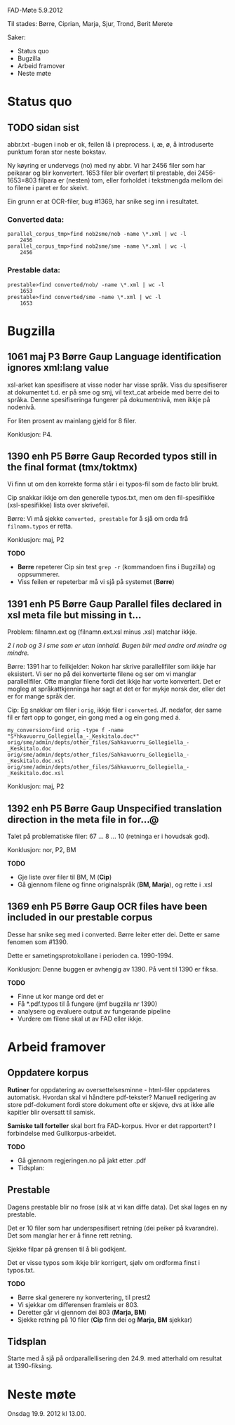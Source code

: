 FAD-Møte 5.9.2012

Til stades: Børre, Ciprian, Marja, Sjur, Trond, Berit Merete

Saker:

* Status quo
* Bugzilla
* Arbeid framover
* Neste møte

#  Status quo

##  TODO sidan sist

abbr.txt -bugen i nob er ok, feilen lå i preprocess.
i, æ, ø, å introduserte punktum foran stor neste bokstav.

Ny køyring er undervegs (no) med ny abbr. Vi har 2456 filer
som har peikarar og blir konvertert. 1653 filer blir overført
til prestable, dei 2456-1653=803 filpara er (nesten) tom, 
eller forholdet i tekstmengda mellom dei to filene i paret er for
skeivt.

Ein grunn er at OCR-filer, bug #1369, har snike seg inn i
resultatet.

###  Converted data:

```
parallel_corpus_tmp>find nob2sme/nob -name \*.xml | wc -l
    2456
parallel_corpus_tmp>find nob2sme/sme -name \*.xml | wc -l
    2456
```

###  Prestable data:

```
prestable>find converted/nob/ -name \*.xml | wc -l
    1653
prestable>find converted/sme -name \*.xml | wc -l
    1653
```

#  Bugzilla

##  1061	maj	P3	Børre Gaup	Language identification ignores xml:lang value

xsl-arket kan spesifisere at visse noder har visse språk. Viss du spesifiserer
at dokumentet t.d. er på sme og smj, vil text_cat arbeide med berre dei to
språka. Denne spesifiseringa fungerer på dokumentnivå, men ikkje på nodenivå.

For liten prosent av mainlang gjeld for 8 filer.

Konklusjon: P4.

##  1390	enh	P5	Børre Gaup	Recorded typos still in the final format (tmx/toktmx)

Vi finn ut om den korrekte forma står i ei typos-fil som de facto blir brukt.

Cip snakkar ikkje om den generelle typos.txt, men om den fil-spesifikke (xsl-spesifikke) lista over skrivefeil.

Børre: Vi må sjekke `converted, prestable` for å sjå om orda 
frå `filnamn.typos` er retta.

Konklusjon: maj, P2

**TODO**
* **Børre** repeterer Cip sin test `grep -r` (kommandoen fins i Bugzilla) og oppsummerer.
* Viss feilen er repeterbar må vi sjå på systemet (**Børre**)

##  1391	enh	P5	Børre Gaup	Parallel files declared in xsl meta file but missing in t...

Problem: filnamn.ext og (filnamn.ext.xsl minus .xsl) matchar ikkje. 

*2 i nob og 3 i sme som er utan innhald. Bugen blir med andre ord mindre og mindre.*

Børre: 1391 har to feilkjelder: Nokon har skrive parallellfiler som ikkje har eksistert.
Vi ser no på dei konverterte filene og ser om vi manglar parallellfiler. Ofte manglar
filene fordi det ikkje har vorte konvertert. Det er mogleg at språkattkjenninga har sagt
at det er for mykje norsk der, eller det er for mange språk der.

Cip: Eg snakkar om filer i `orig`, ikkje filer i `converted`. Jf. nedafor, der same
fil er ført opp to gonger, ein gong med a og ein gong med á.

```
my_conversion>find orig -type f -name
"S*hkavuorru_Gollegiella_-_Keskitalo.doc*"
orig/sme/admin/depts/other_files/Sahkavuorru_Gollegiella_-_Keskitalo.doc
orig/sme/admin/depts/other_files/Sahkavuorru_Gollegiella_-_Keskitalo.doc.xsl
orig/sme/admin/depts/other_files/Sáhkavuorru_Gollegiella_-_Keskitalo.doc.xsl
```

Konklusjon: maj, P2

##  1392	enh	P5	Børre Gaup	Unspecified translation direction in the meta file in for...@

Talet på problematiske filer: 67 ... 8 ... 10 (retninga er i hovudsak god).

Konklusjon: nor, P2, BM

**TODO**
* Gje liste over filer til BM, M (**Cip**)
* Gå gjennom filene og finne originalspråk (**BM, Marja**), og rette i .xsl

##  1369	enh	P5	Børre Gaup	OCR files have been included in our prestable corpus

Desse har snike seg med i converted. Børre leiter etter dei. Dette er same
fenomen som #1390.

Dette er sametingsprotokollane i perioden ca. 1990-1994.

Konklusjon: Denne buggen er avhengig av 1390. På vent til 1390 er fiksa.

**TODO**

* Finne ut kor mange ord det er
* Få *.pdf.typos til å fungere (jmf bugzilla nr 1390)
* analysere og evaluere output av fungerande pipeline
* Vurdere om filene skal ut av FAD eller ikkje.

# Arbeid framover

##  Oppdatere korpus

**Rutiner** for oppdatering av oversettelsesminne - html-filer oppdateres 
automatisk. Hvordan skal vi håndtere pdf-tekster? Manuell redigering 
av store pdf-dokument fordi store dokument ofte er skjeve, dvs at ikke alle kapitler blir oversatt til samisk.

**Samiske tall forteller** skal bort fra FAD-korpus.
Hvor er det rapportert? I forbindelse med Gullkorpus-arbeidet.

**TODO**
* Gå gjennom regjeringen.no på jakt etter .pdf
* Tidsplan: 

##  Prestable

Dagens prestable blir no frose (slik at vi kan diffe data). 
Det skal lages en ny prestable.

Det er 10 filer som har underspesifisert retning (dei peiker på
kvarandre). Det som manglar her er å finne rett retning.

Sjekke filpar på grensen til å bli godkjent.

Det er visse typos som ikkje blir korrigert, sjølv om ordforma
finst i typos.txt.

**TODO**
* Børre skal generere ny konvertering, til prest2
* Vi sjekkar om differensen framleis er 803.
* Deretter går vi gjennom dei 803 (**Marja, BM**)
* Sjekke retning på 10 filer (**Cip** finn dei 
  og **Marja, BM** sjekkar)

##  Tidsplan

Starte med å sjå på ordparallellisering den 24.9.
med atterhald om resultat at 1390-fiksing.

# Neste møte

Onsdag 19.9. 2012 kl 13.00.
